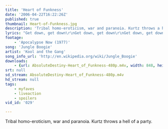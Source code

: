 ```yaml
---
title: 'Heart of Funkness'
date: '2006-04-22T16:22:26Z'
published: true
thumbnail: Heart-of-Funkness.jpg
description: 'Tribal homo-eroticism, war and paranoia. Kurtz throws a hell of a party.'
lyrics: "Get down, get down\r\nGet down, get down\r\nGet down, get down\r\nGet down, get down\r\nGet down, get down\r\nGet down, get down\r\nGet down, get down\r\nGet down, get down\r\n(ahhhhhh)\r\n\r\nJungle Boogie\r\n(Get down with the boogie)\r\nJungle Boogie\r\n(Get it on)\r\nJungle Boogie\r\n(Get down with the boogie)\r\nJungle Boogie\r\n(Get it on)\r\nJungle Boogie\r\n(Get up with the boogie)\r\nJungle Boogie\r\n(Get up with the get down)\r\nJungle Boogie\r\n(Get down with the boogie)\r\nJungle Boogie\r\n(Shake it around)\r\n\r\nJungle Boogie\r\n(Get up with the get down)\r\nJungle Boogie\r\n(Boogie, boogie)\r\nJungle Boogie\r\n(With the boogie)\r\nJungle Boogie\r\n(Brrr)\r\nJungle Boogie\r\n(Get up with the get down)\r\nJungle Boogie\r\n(Get the boogie)\r\nJungle Boogie\r\n(In the jungle)\r\nJungle Boogie\r\n(Gettin down with the boogie)\r\n\r\nGet down, get down\r\nGet down, get down\r\n(With the boogie)\r\nGet down, get down\r\nGet down, get down\r\n(Jungle boogie)\r\nGet down, get down\r\nGet down, get down\r\n(Boogie boogie)\r\nGet down, get down\r\n(It's the boogie)\r\nGet down, get down\r\n(Jungle boogie)\r\nGet down, get down\r\n(Jungle boogie)\r\nGet down, get down\r\n(With the boogie)\r\nGet down, get down\r\n(Boogie boogie)\r\nGet down, get down\r\n(Jungle boogie)\r\nGet down, get down\r\n(Yeah)\r\nGet down, get down\r\n(It's the boogie)\r\nGet down, get down\r\n\r\nUh, get it\r\nFeel the funk, y'all\r\nLet it flow\r\nHuh, uh uh\r\nHuh, uh uh uh\r\nHuh, uh mm'\r\nGet down with the boogie\r\nI been talkin'\r\nI'ma talkin' 'bout the jungle boogie\r\nGet down\r\nHuh, uh, get down with the boogie\r\nSaid UH, uh\r\nGet down\r\nSaid UH, uh\r\nGet down\r\nSaid UH, uh\r\nGet down\r\nSaid UH, uh\r\nHuh, till ya feel it y'all\r\nHuh, get down y'all\r\nHuh, uh get down\r\nHuh, uh get up y'all\r\nUh, oh, with the get down\r\nUh, ughhh\r\nUh, ha, get down\r\nOhhhhhhh"
footage:
    - 'Apocalypse Now (1977)'
song: 'Jungle Boogie'
artist: 'Kool and the Gang'
song_info_url: 'http://en.wikipedia.org/wiki/Jungle_Boogie'
downloads:
    - {url: AbsoluteDestiny-Heart_of_Funkness-480p.m4v, width: 848, height: 384, mimetype: video/mp4}
srt: null
sd_stream: AbsoluteDestiny-Heart_of_Funkness-480p.m4v
hd_stream: null
tags:
    - myfaves
    - liveaction
    - spoilers
vid_id: '029'

---
```

Tribal homo-eroticism, war and paranoia. Kurtz throws a hell of a party.